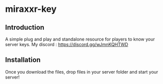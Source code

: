# miraxxr-key

## Introduction

A simple plug and play and standalone resource for players to know your server keys.
My discord : https://discord.gg/wJmnKQHTWD

## Installation

Once you download the files, drop files in your server folder and start your server!
